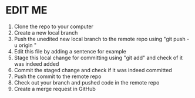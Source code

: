 # EDIT ME

1. Clone the repo to your computer
2. Create a new local branch
3. Push the unedited new local branch to the remote repo using "git push -u origin <insert-branch-name-here>"
4. Edit this file by adding a sentence for example
5. Stage this local change for committing using "git add" and check of it was indeed added
6. Commit the staged change and check if it was indeed committed
7. Push the commit to the remote repo
8. Check out your branch and pushed code in the remote repo
9. Create a merge request in GitHub
